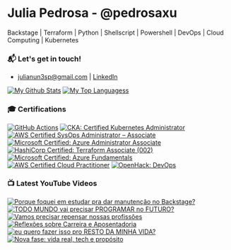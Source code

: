 # Julia Pedrosa - @pedrosaxu
 Backstage | Terraform | Python | Shellscript | Powershell |  DevOps | Cloud Computing | Kubernetes

### 📬 Let's get in touch!
- julianun3sp@gmail.com | [LinkedIn](http://linkedin.com/in/julianunesp/)

[![My Github Stats](https://github-readme-stats.vercel.app/api?username=julianunesp)](https://github.com/anuraghazra/github-readme-stats) 
[![My Top Languagess](https://github-readme-stats.vercel.app/api/top-langs/?username=julianunesp&hide=css,html,jupyter%20notebook&langs_count=8&layout=compact)](https://github.com/anuraghazra/github-readme-stats)

### 🎓 Certifications

<!--START_SECTION:badges-->
[![GitHub Actions](https://images.credly.com/size/110x110/images/89efc3e7-842b-4790-b09b-9ea5efc71ec3/image.png)](http://www.credly.com/badges/63ecebd6-c318-43a9-9551-5f121ca86c10 "GitHub Actions")
[![CKA: Certified Kubernetes Administrator](https://images.credly.com/size/110x110/images/8b8ed108-e77d-4396-ac59-2504583b9d54/cka_from_cncfsite__281_29.png)](http://www.credly.com/badges/2cfe6112-a158-4fb7-89da-5b24f5b99c3f "CKA: Certified Kubernetes Administrator")
[![AWS Certified SysOps Administrator – Associate](https://images.credly.com/size/110x110/images/f0d3fbb9-bfa7-4017-9989-7bde8eaf42b1/image.png)](http://www.credly.com/badges/84b657de-9bee-40fc-8b91-fb64cfba8856 "AWS Certified SysOps Administrator – Associate")
[![Microsoft Certified: Azure Administrator Associate](https://images.credly.com/size/110x110/images/336eebfc-0ac3-4553-9a67-b402f491f185/azure-administrator-associate-600x600.png)](http://www.credly.com/badges/72784d7e-a0ac-4e4d-8788-cc40f1b0b711 "Microsoft Certified: Azure Administrator Associate")
[![HashiCorp Certified: Terraform Associate (002)](https://images.credly.com/size/110x110/images/99289602-861e-4929-8277-773e63a2fa6f/image.png)](http://www.credly.com/badges/366be01b-7aa1-438e-be96-923625a44eb1 "HashiCorp Certified: Terraform Associate (002)")
[![Microsoft Certified: Azure Fundamentals](https://images.credly.com/size/110x110/images/be8fcaeb-c769-4858-b567-ffaaa73ce8cf/image.png)](http://www.credly.com/badges/d66d9d3a-2685-425c-a46d-0bc3d7d22d89 "Microsoft Certified: Azure Fundamentals")
[![AWS Certified Cloud Practitioner](https://images.credly.com/size/110x110/images/00634f82-b07f-4bbd-a6bb-53de397fc3a6/image.png)](http://www.credly.com/badges/2bf032ac-5f0e-49d1-9547-36672811dc8c "AWS Certified Cloud Practitioner")
[![OpenHack: DevOps](https://images.credly.com/size/110x110/images/0384f554-6401-42d2-b494-02a6d2fd3013/DevOps.png)](http://www.credly.com/badges/970ea32f-6e2f-4d33-8d31-d61cc7f8675f "OpenHack: DevOps")
<!--END_SECTION:badges-->

### 📺 Latest YouTube Videos

<!-- BEGIN YOUTUBE-CARDS -->
[![Porque foquei em estudar pra dar manutenção no Backstage?](https://ytcards.demolab.com/?id=zZ86_vmSDn0&title=Porque+foquei+em+estudar+pra+dar+manuten%C3%A7%C3%A3o+no+Backstage%3F&lang=en&timestamp=1745764419&background_color=%230d1117&title_color=%23ffffff&stats_color=%23dedede&max_title_lines=1&width=250&border_radius=5&duration=40 "Porque foquei em estudar pra dar manutenção no Backstage?")](https://www.youtube.com/watch?v=zZ86_vmSDn0)
[![TODO MUNDO vai precisar PROGRAMAR no FUTURO?](https://ytcards.demolab.com/?id=xuR9iNiSQkg&title=TODO+MUNDO+vai+precisar+PROGRAMAR+no+FUTURO%3F&lang=en&timestamp=1745665289&background_color=%230d1117&title_color=%23ffffff&stats_color=%23dedede&max_title_lines=1&width=250&border_radius=5&duration=982 "TODO MUNDO vai precisar PROGRAMAR no FUTURO?")](https://www.youtube.com/watch?v=xuR9iNiSQkg)
[![Vamos precisar repensar nossas profissões](https://ytcards.demolab.com/?id=V3tdQGtnrdE&title=Vamos+precisar+repensar+nossas+profiss%C3%B5es&lang=en&timestamp=1744415515&background_color=%230d1117&title_color=%23ffffff&stats_color=%23dedede&max_title_lines=1&width=250&border_radius=5&duration=76 "Vamos precisar repensar nossas profissões")](https://www.youtube.com/watch?v=V3tdQGtnrdE)
[![Reflexões sobre Carreira e Aposentadoria](https://ytcards.demolab.com/?id=EAMckjjlk8U&title=Reflex%C3%B5es+sobre+Carreira+e+Aposentadoria&lang=en&timestamp=1744234099&background_color=%230d1117&title_color=%23ffffff&stats_color=%23dedede&max_title_lines=1&width=250&border_radius=5&duration=60 "Reflexões sobre Carreira e Aposentadoria")](https://www.youtube.com/watch?v=EAMckjjlk8U)
[![eu quero fazer isso pro RESTO DA MINHA VIDA?](https://ytcards.demolab.com/?id=yOBI8moNppk&title=eu+quero+fazer+isso+pro+RESTO+DA+MINHA+VIDA%3F&lang=en&timestamp=1744146058&background_color=%230d1117&title_color=%23ffffff&stats_color=%23dedede&max_title_lines=1&width=250&border_radius=5&duration=868 "eu quero fazer isso pro RESTO DA MINHA VIDA?")](https://www.youtube.com/watch?v=yOBI8moNppk)
[![Nova fase: vida real, tech e propósito](https://ytcards.demolab.com/?id=Xsxc5ZfftR8&title=Nova+fase%3A+vida+real%2C+tech+e+prop%C3%B3sito&lang=en&timestamp=1743812102&background_color=%230d1117&title_color=%23ffffff&stats_color=%23dedede&max_title_lines=1&width=250&border_radius=5&duration=337 "Nova fase: vida real, tech e propósito")](https://www.youtube.com/watch?v=Xsxc5ZfftR8)
<!-- END YOUTUBE-CARDS -->


<!---
julianunesp/julianunesp is a ✨ special ✨ repository because its `README.md` (this file) appears on your GitHub profile.
You can click the Preview link to take a look at your changes.
--->

